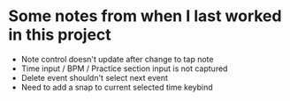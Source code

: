 
# Some notes from when I last worked in this project

* Note control doesn't update after change to tap note
* Time input / BPM / Practice section input is not captured
* Delete event shouldn't select next event
* Need to add a snap to current selected time keybind

